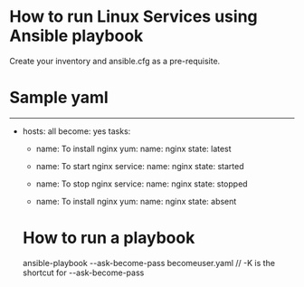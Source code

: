 How to run Linux Services using Ansible playbook
================================================

Create your inventory and ansible.cfg as a pre-requisite.

Sample yaml 
===========

---
- hosts: all
  become: yes
  tasks:
    - name: To install nginx
      yum:
        name: nginx
        state: latest

    - name: To start nginx
      service:
        name: nginx
        state: started

    - name: To stop nginx
      service:
        name: nginx
        state: stopped

    - name: To install nginx
      yum:
        name: nginx
        state: absent

  How to run a playbook
  =====================
  ansible-playbook --ask-become-pass becomeuser.yaml  // -K is the shortcut for --ask-become-pass
